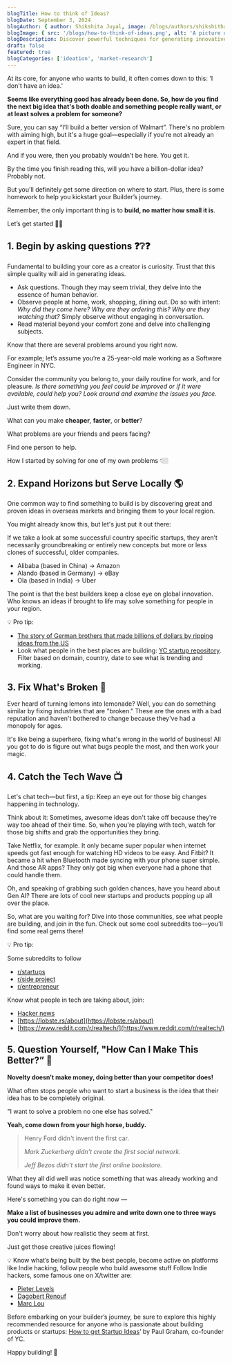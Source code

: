 ```yaml
---
blogTitle: How to think of Ideas?
blogDate: September 3, 2024
blogAuthor: { author: Shikshita Juyal, image: /blogs/authors/shikshitha.png }
blogImage: { src: '/blogs/how-to-think-of-ideas.png', alt: 'A picture of a coder' }
blogDescription: Discover powerful techniques for generating innovative product and business ideas by identifying genuine user problems.
draft: false
featured: true
blogCategories: ['ideation', 'market-research']
---
```


At its core, for anyone who wants to build, it often comes down to this: 'I don't have an idea.'

**Seems like everything good has already been done. So, how do you find the next big idea that's both doable and something people really want, or at least solves a problem for someone?**

Sure, you can say “I’ll build a better version of Walmart”. There's no problem with aiming high, but it's a huge goal—especially if you're not already an expert in that field.

And if you were, then you probably wouldn't be here. You get it.

By the time you finish reading this, will you have a billion-dollar idea? Probably not.

But you'll definitely get some direction on where to start. Plus, there is some homework to help you kickstart your Builder’s journey.

Remember, the only important thing is to **build, no matter how small it is**.

Let’s get started 💪🏼

## 1. Begin by asking questions ❓❔❓

Fundamental to building your core as a creator is curiosity. Trust that this simple quality will aid in generating ideas.

- Ask questions. Though they may seem trivial, they delve into the essence of human behavior.
- Observe people at home, work, shopping, dining out. Do so with intent: _Why did they come here? Why are they ordering this? Why are they watching that?_ Simply observe without engaging in conversation.
- Read material beyond your comfort zone and delve into challenging subjects.

Know that there are several problems around you right now.

For example; let’s assume you’re a 25-year-old male working as a Software Engineer in NYC.

Consider the community you belong to, your daily routine for work, and for pleasure. _Is there something you feel could be improved or if it were available, could help you? Look around and examine the issues you face._

Just write them down.

What can you make **cheaper**, **faster**, or **better**?

What problems are your friends and peers facing?

Find one person to help.

How I started by solving for one of my own problems 👇🏼

## 2. Expand Horizons but Serve Locally 🌎

One common way to find something to build is by discovering great and proven ideas in overseas markets and bringing them to your local region.

You might already know this, but let's just put it out there:

If we take a look at some successful country specific startups, they aren’t necessarily groundbreaking or entirely new concepts but more or less clones of successful, older companies.

- Alibaba (based in China) → Amazon
- Alando (based in Germany) → eBay
- Ola (based in India) → Uber

The point is that the best builders keep a close eye on global innovation. Who knows an ideas if brought to life may solve something for people in your region.

<aside>
💡 Pro tip:

- [The story of German brothers that made billions of dollars by ripping ideas from the US](https://www.reddit.com/r/Entrepreneur/comments/17lhsxl/these_guys_made_billions_stealing_startup_ideas/)
- Look what people in the best places are building: [YC startup repository](https://www.ycombinator.com/companies). Filter based on domain, country, date to see what is trending and working.
</aside>

## **3. Fix What's Broken** 🔧

Ever heard of turning lemons into lemonade? Well, you can do something similar by fixing industries that are "broken." These are the ones with a bad reputation and haven't bothered to change because they've had a monopoly for ages.

It's like being a superhero, fixing what's wrong in the world of business! All you got to do is figure out what bugs people the most, and then work your magic.

## **4. Catch the Tech Wave** 📺

Let's chat tech—but first, a tip: Keep an eye out for those big changes happening in technology.

Think about it: Sometimes, awesome ideas don't take off because they're way too ahead of their time. So, when you're playing with tech, watch for those big shifts and grab the opportunities they bring.

Take Netflix, for example. It only became super popular when internet speeds got fast enough for watching HD videos to be easy. And Fitbit? It became a hit when Bluetooth made syncing with your phone super simple. And those AR apps? They only got big when everyone had a phone that could handle them.

Oh, and speaking of grabbing such golden chances, have you heard about Gen AI? There are lots of cool new startups and products popping up all over the place.

So, what are you waiting for? Dive into those communities, see what people are building, and join in the fun. Check out some cool subreddits too—you'll find some real gems there!

<aside>
💡 Pro tip:

Some subreddits to follow

- [r/startups](https://www.reddit.com/r/startups/)
- [r/side project](https://www.reddit.com/r/SideProject/)
- [r/entrepreneur](https://www.reddit.com/r/Entrepreneur/)

Know what people in tech are taking about, join:

- [Hacker news](https://news.ycombinator.com/)
- [https://lobste.rs/about](https://lobste.rs/about)
- [https://www.reddit.com/r/realtech/](https://www.reddit.com/r/realtech/)
</aside>

## 5. Question Yourself, "How Can I Make This Better?” 🤔

**Novelty doesn’t make money, doing better than your competitor does!**

What often stops people who want to start a business is the idea that their idea has to be completely original.

"I want to solve a problem no one else has solved."

**Yeah, come down from your high horse, buddy.**

> Henry Ford didn't invent the first car.
>
> _Mark Zuckerberg didn't create the first social network._
>
> _Jeff Bezos didn't start the first online bookstore._

What they all did well was notice something that was already working and found ways to make it even better.

Here's something you can do right now —

**Make a list of businesses you admire and write down one to three ways you could improve them.**

Don't worry about how realistic they seem at first.

Just get those creative juices flowing!

<aside>
💡 Know what’s being built by the best people, become active on platforms like Indie hacking, follow people who build awesome stuff
Follow Indie hackers, some famous one on X/twitter are:

- [Pieter Levels](https://twitter.com/levelsio)
- [Dagobert Renouf](https://twitter.com/dagorenouf)
- [Marc Lou](https://x.com/marc_louvion?lang=en)
</aside>

Before embarking on your builder’s journey, be sure to explore this highly recommended resource for anyone who is passionate about building products or startups: [How to get Startup Ideas](https://paulgraham.com/startupideas.html#:~:text=A%20good%20way%20to%20trick,build%20something%20that%20already%20existed.)’ by Paul Graham, co-founder of YC.

Happy building! 🔨
